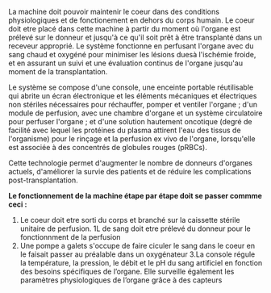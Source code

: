 La machine doit pouvoir maintenir le coeur dans des conditions physiologiques et de fonctionement en dehors du corps humain. 
Le coeur doit etre placé dans cette machine à partir du moment où l'organe est prélevé sur le donneur et jusqu'à ce qu'il soit prêt à être transplanté
dans un receveur approprié. 
Le système fonctionne en perfusant l'organe avec du sang chaud et oxygéné pour minimiser les lésions duesà l'ischémie froide,
et en assurant un suivi et une évaluation continus de l'organe jusqu'au moment de la transplantation.

Le système se compose d'une console, une enceinte portable réutilisable qui abrite un écran électronique et les éléments mécaniques et 
électriques non stériles nécessaires pour réchauffer, pomper et ventiler l'organe ; 
d'un module de perfusion, avec une chambre d'organe et un système circulatoire pour perfuser l'organe ;
et d'une solution hautement oncotique (degré de facilité avec lequel les protéines du plasma attirent l'eau des tissus de l'organisme)
pour le rinçage et la perfusion ex vivo de l'organe, lorsqu'elle est associée à des concentrés de globules rouges (pRBCs). 

Cette technologie permet d'augmenter le nombre de donneurs d'organes actuels, d'améliorer la survie des patients
et de réduire les complications post-transplantation.

**Le fonctionnement de la machine étape par étape doit se passer commme ceci :**

1. Le coeur doit etre sorti du corps et branché sur la caissette stérile unitaire de perfusion. 
  1L de sang doit etre prélevé du donneur pour le fonctionnment de la perfusion
2. Une pompe a galets s'occupe de faire ciculer le sang dans le coeur en le faisait passer au préalable dans un oxygénateur 
3.La console régule la température, la pression, le débit et le pH du sang artificiel en fonction des besoins spécifiques de l’organe. Elle surveille également les paramètres physiologiques de l’organe grâce à des capteurs

